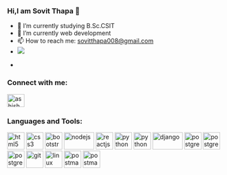 ### Hi,I am Sovit Thapa 👋


- 🔭 I’m currently studying B.Sc.CSIT
- 🌱 I’m currently web development
- 📫 How to reach me: sovitthapa008@gmail.com
- <img src="https://github-readme-stats.vercel.app/api?username=sovit888&&show_icons=true&title_color=ffffff&icon_color=bb2acf&text_color=daf7dc&bg_color=151515"/>
- <p align="left">
<h3 align="left">Connect with me:</h3>
<a href="https://www.facebook.com/sovit.thapa.1806" target="blank"><img align="center" src="https://cdn.jsdelivr.net/npm/simple-icons@3.0.1/icons/facebook.svg" alt="ashish maharjan" height="30" width="40" /></a>
</p>
<h3 align="left">Languages and Tools:</h3>
<p align="left"><img src="https://www.vectorlogo.zone/logos/w3_html5/w3_html5-icon.svg" alt="html5" width="40" height="40"/> 
<img src="https://www.flaticon.com/svg/static/icons/svg/732/732190.svg" alt="css3" width="40" height="40"/>
<img src="https://www.vectorlogo.zone/logos/getbootstrap/getbootstrap-icon.svg" alt="bootstrap" width="40" height="40"/>
<img src="https://www.vectorlogo.zone/logos/nodejs/nodejs-ar21.svg" alt="nodejs" width="70" height="40"/>
<img src="https://www.vectorlogo.zone/logos/reactjs/reactjs-icon.svg" alt="reactjs" width="40" height="40"/>
<img src="https://www.vectorlogo.zone/logos/angular/angular-icon.svg" alt="python" width="40" height="40"/>
  <img src="https://www.vectorlogo.zone/logos/php/php-ar21.svg" alt="python" width="40" height="40"/>
<img src="https://www.vectorlogo.zone/logos/laravel/laravel-ar21.svg" alt="django" width="70" height="40"/>
  <img src="https://www.vectorlogo.zone/logos/postgresql/postgresql-icon.svg" alt="postgres" width="40" height="40"/>
  <img src="https://www.vectorlogo.zone/logos/mysql/mysql-official.svg" alt="postgres" width="40" height="40"/>
  <img src="https://www.vectorlogo.zone/logos/mongodb/mongodb-icon.svg" alt="postgres" width="40" height="40"/>
<img src="https://www.vectorlogo.zone/logos/git-scm/git-scm-icon.svg" alt="git" width="40" height="40"/>
<img src="https://www.vectorlogo.zone/logos/linux/linux-icon.svg" alt="linux" width="40" height="40"/>
<img src="https://www.vectorlogo.zone/logos/apache/apache-ar21.svg" alt="postman" width="40" height="40"/>
  <img src="https://www.vectorlogo.zone/logos/nginx/nginx-icon.svg" alt="postman" width="40" height="40"/>
